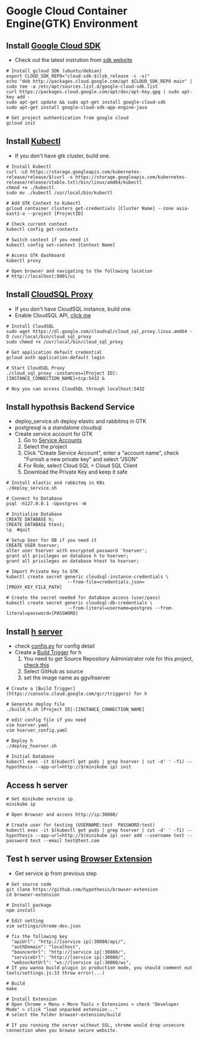 Google Cloud Container Engine(GTK) Environment
===============
Install [Google Cloud SDK](https://cloud.google.com/sdk/gcloud/)
----------------
* Check out the latest instrution from [sdk website](https://cloud.google.com/sdk/docs/)
```
# Install gcloud SDK (ubuntu/debian)
export CLOUD_SDK_REPO="cloud-sdk-$(lsb_release -c -s)"
echo "deb http://packages.cloud.google.com/apt $CLOUD_SDK_REPO main" | sudo tee -a /etc/apt/sources.list.d/google-cloud-sdk.list
curl https://packages.cloud.google.com/apt/doc/apt-key.gpg | sudo apt-key add -
sudo apt-get update && sudo apt-get install google-cloud-sdk
sudo apt-get install google-cloud-sdk-app-engine-java

# Get project authentication from google cloud
gcloud init
```

Install [Kubectl](https://kubernetes.io/docs/tasks/tools/install-kubectl/)
-----------------
* If you don't have gtk cluster, build one.
```
# Install Kubectl
curl -LO https://storage.googleapis.com/kubernetes-release/release/$(curl -s https://storage.googleapis.com/kubernetes-release/release/stable.txt)/bin/linux/amd64/kubectl
chmod +x ./kubectl
sudo mv ./kubectl /usr/local/bin/kubectl

# Add GTK Context to Kubectl
gcloud container clusters get-credentials [Cluster Name] --zone asia-east1-a --project [ProjectID]

# Check current context
kubectl config get-contexts

# Switch context if you need it
kubectl config set-context [Context Name]

# Access GTK dashboard
kubectl proxy

# Open browser and navigating to the following location
# http://localhost:8001/ui
```

Install [CloudSQL Proxy](https://cloud.google.com/sql/docs/postgres/connect-external-app#proxy)
-----------------
* If you don't have CloudSQL instance, build one.
* Enable CloudSQL API, [click me](https://console.cloud.google.com/flows/enableapi?apiid=sqladmin&redirect=https://console.cloud.google.com&_ga=2.98831070.-1765009602.1507523494)

```
# Install CloudSQL
sudo wget https://dl.google.com/cloudsql/cloud_sql_proxy.linux.amd64 -O /usr/local/bin/cloud_sql_proxy
sudo chmod +x /usr/local/bin/cloud_sql_proxy

# Get application default credential
gcloud auth application-default login

# Start CloudSQL Proxy
./cloud_sql_proxy -instances=[Project ID]:[INSTANCE_CONNECTION_NAME]=tcp:5432 &

# Noy you can access CloudSQL through localhost:5432
```

Install hypothsis Backend Service
------------------
* deploy_service.sh deploy elastic and rabbitmq in GTK
* postgresql is a standalone cloudsql
* Create service account for GTK
  1. Go to [Service Accounts](https://console.cloud.google.com/projectselector/iam-admin/serviceaccounts)
  2. Select the project
  3. Click "Create Service Account", enter a "account name", check "Furnish a new private key" and select "JSON"
  4. For Role, select Cloud SQL > Cloud SQL Client
  5. Download the Private Key and keep it safe 
```
# Install elastic and rabbitmq in K8s
./deploy_service.sh

# Connect to Database
psql -h127.0.0.1 -Upostgres -W

# Initialize Database
CREATE DATABASE h;
CREATE DATABASE htest;
\q  #quit

# Setup User for DB if you need it
CREATE USER hserver;
alter user hserver with encrypted password 'hserver';
grant all privileges on database h to hserver;
grant all privileges on database htest to hserver;

# Import Private Key to GTK
kubectl create secret generic cloudsql-instance-credentials \
                       --from-file=credentials.json=[PROXY_KEY_FILE_PATH]

# Create the secret needed for database access (user/pass)
kubectl create secret generic cloudsql-db-credentials \
                       --from-literal=username=postgres --from-literal=password=[PASSWORD]
```

Install [h server](https://github.com/hypothesis/h)
---------------------
* check [config.py](https://github.com/hypothesis/h/blob/master/h/config.py) for config detail
* Create a [Build Trigger](https://console.cloud.google.com/gcr/triggers) for h
  1. You need to get Source Repository Administrator role for this project, [check this](https://console.cloud.google.com/iam-admin/iam/project)
  2. Select GitHub as source
  3. set the image name as ggv/hserver
```
# Create a [Build Trigger](https://console.cloud.google.com/gcr/triggers) for h

# Generate deploy file
./build_h.sh [Project ID]:[INSTANCE_CONNECTION_NAME]

# edit config file if you need
vim hserver.yaml
vim hserver_config.yaml

# Deploy h
./deploy_hserver.sh

# Initial Database
kubectl exec -it $(kubectl get pods | grep hserver | cut -d' ' -f1) -- hypothesis --app-url=http://$(minikube ip) init
```

Access h server
--------------------
```
# Get minikube service ip
minikube ip

# Open Browser and access http://ip:30080/

# Create user for testing (USERNAME:test  PASSWORD:test)
kubectl exec -it $(kubectl get pods | grep hserver | cut -d' ' -f1) -- hypothesis --app-url=http://$(minikube ip) user add --username test --password test --email test@test.com
```

Test h server using [Browser Extension](https://github.com/hypothesis/browser-extension)
---------------------
* Get service ip from previous step
```
# Get source code
git clone https://github.com/hypothesis/browser-extension
cd browser-extension

# Install package
npm install

# Edit setting
vim settings/chrome-dev.json

# fix the following key
  "apiUrl": "http://[service ip]:30080/api/",
  "authDomain": "localhost",
  "bouncerUrl": "http://[service ip]:30800/",
  "serviceUrl": "http://[service ip]:30080/",
  "websocketUrl": "ws://[service ip]:30080/ws",
# If you wanna build plugin in production mode, you should comment out tools/settings.js:33 throw error(...)

# Build
make

# Install Extension
# Open Chrome > Menu > More Tools > Extensions > check "Developer Mode" > click "load unpacked extension..."
# select the folder browser-extension/build

# If you running the server without SSL, chrome would drop unsecure connection when you browse secure website.
```
